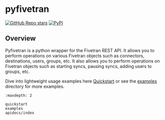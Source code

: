# pyfivetran

[![GitHub Repo stars](https://img.shields.io/github/stars/kharigardner/pyfivetran?label=Like%20and%20Share%21&style=social)](https://github.com/kharigardner/pyfivetran)
[![PyPI](https://img.shields.io/pypi/v/pyfivetran?label=PyPI&logo=pypi&style=social)](https://pypi.org/project/pyfivetran/)

## Overview

Pyfivetran is a python wrapper for the Fivetran REST API. It allows you to perform operations
on various Fivetran objects such as connectors, destinations, users, groups, etc. It also
allows you to perform operations on Fivetran objects such as starting syncs, pausing syncs,
adding users to groups, etc.

Dive into lightweight usage examples here [Quickstart](./quickstart.md)
or see the [examples](examples/) directory for more examples.

```{toctree}
:maxdepth: 2

quickstart
examples
apidocs/index
```